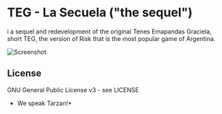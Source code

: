 TEG - La Secuela ("the sequel")
===

i a sequel and redevelopment of the original
Tenes Emapandas Graciela, short TEG,
the version of Risk that is the most popular game of Argentina.


![Screenshot](https://github.com/wfx/W3TEG/blob/master/view/img/preview.png)



## License ##

GNU General Public License v3 - see LICENSE


* We speak Tarzan!*
